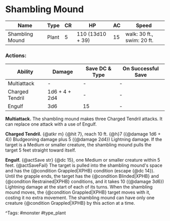 # Shambling Mound

| Name | Type | CR | HP | AC | Speed |
|------|------|----|----|----|-------|
| Shambling Mound | Plant | 5 | 110 (13d10 + 39) | 15 | walk: 30 ft., swim: 20 ft. |

### Actions:

| Ability | Damage | Save DC & Type | On Successful Save |
|---------|--------|----------------|--------------------|
| Multiattack | - | - | - |
| Charged Tendril | 1d6 + 4 + 2d4 | - | - |
| Engulf | 3d6 | 15 | - |


**Multiattack.** The shambling mound makes three Charged Tendril attacks. It can replace one attack with a use of Engulf.

**Charged Tendril.** {@atkr m} {@hit 7}, reach 10 ft. {@h}7 ({@damage 1d6 + 4}) Bludgeoning damage plus 5 ({@damage 2d4}) Lightning damage. If the target is a Medium or smaller creature, the shambling mound pulls the target 5 feet straight toward itself.

**Engulf.** {@actSave str} {@dc 15}, one Medium or smaller creature within 5 feet. {@actSaveFail} The target is pulled into the shambling mound's space and has the {@condition Grappled|XPHB} condition (escape {@dc 14}). Until the grapple ends, the target has the {@condition Blinded|XPHB} and {@condition Restrained|XPHB} conditions, and it takes 10 ({@damage 3d6}) Lightning damage at the start of each of its turns. When the shambling mound moves, the {@condition Grappled|XPHB} target moves with it, costing it no extra movement. The shambling mound can have only one creature {@condition Grappled|XPHB} by this action at a time.

^Tags: #monster #type_plant